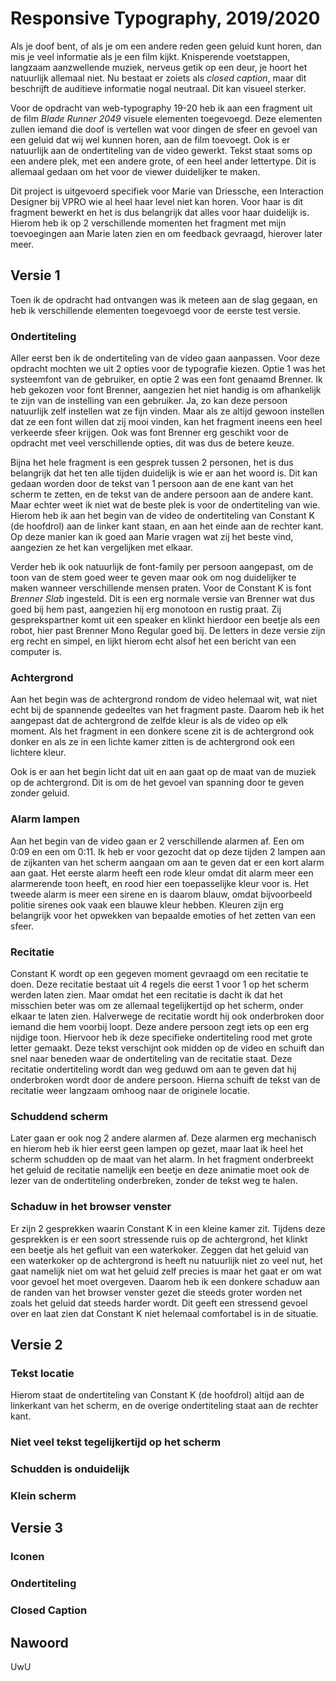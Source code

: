 # Responsive Typography, 2019/2020

Als je doof bent, of als je om een andere reden geen geluid kunt horen, dan mis je veel informatie als je een film kijkt. Knisperende voetstappen, langzaam aanzwellende muziek, nerveus getik op een deur, je hoort het natuurlijk allemaal niet. Nu bestaat er zoiets als *closed caption*, maar dit beschrijft de auditieve informatie nogal neutraal. Dit kan visueel sterker. 

Voor de opdracht van web-typography 19-20 heb ik aan een fragment uit de film *Blade Runner 2049* visuele elementen toegevoegd. Deze elementen zullen iemand die doof is vertellen wat voor dingen de sfeer en gevoel van een geluid dat wij wel kunnen horen, aan de film toevoegt. Ook is er natuurlijk aan de ondertiteling van de video gewerkt. Tekst staat soms op een andere plek, met een andere grote, of een heel ander lettertype. Dit is allemaal gedaan om het voor de viewer duidelijker te maken.

Dit project is uitgevoerd specifiek voor Marie van Driessche, een Interaction Designer bij VPRO wie al heel haar level niet kan horen. Voor haar is dit fragment bewerkt en het is dus belangrijk dat alles voor haar duidelijk is. Hierom heb ik op 2 verschillende momenten het fragment met mijn toevoegingen aan Marie laten zien en om feedback gevraagd, hierover later meer.

## Versie 1
Toen ik de opdracht had ontvangen was ik meteen aan de slag gegaan, en heb ik verschillende elementen toegevoegd voor de eerste test versie.

### Ondertiteling
Aller eerst ben ik de ondertiteling van de video gaan aanpassen. Voor deze opdracht mochten we uit 2 opties voor de typografie kiezen. Optie 1 was het systeemfont van de gebruiker, en optie 2 was een font genaamd Brenner. Ik heb gekozen voor font Brenner, aangezien het niet handig is om afhankelijk te zijn van de instelling van een gebruiker. Ja, zo kan deze persoon natuurlijk zelf  instellen wat ze fijn vinden. Maar als ze altijd gewoon instellen dat ze een font willen dat zij mooi vinden, kan het fragment ineens een heel verkeerde sfeer krijgen. Ook was font Brenner erg geschikt voor de opdracht met veel verschillende opties, dit was dus de betere keuze.

Bijna het hele fragment is een gesprek tussen 2 personen, het is dus belangrijk dat het ten alle tijden duidelijk is wie er aan het woord is. Dit kan gedaan worden door de tekst van 1 persoon aan de ene kant van het scherm te zetten, en de tekst van de andere persoon aan de andere kant. Maar echter weet ik niet wat de beste plek is voor de ondertiteling van wie. Hierom heb ik aan het begin van de video de ondertiteling van Constant K (de hoofdrol) aan de linker kant staan, en aan het einde aan de rechter kant. Op deze manier kan ik goed aan Marie vragen wat zij het beste vind, aangezien ze het kan vergelijken met elkaar.

Verder heb ik ook natuurlijk de font-family per persoon aangepast, om de toon van de stem goed weer te geven maar ook om nog duidelijker te maken wanneer verschillende mensen praten. Voor de Constant K is font *Brenner Slab* ingesteld. Dit is een erg normale versie van Brenner wat dus goed bij hem past, aangezien hij erg monotoon en rustig praat. Zij gesprekspartner komt uit een speaker en klinkt hierdoor een beetje als een robot, hier past Brenner Mono Regular goed bij. De letters in deze versie zijn erg recht en simpel, en lijkt hierom echt alsof het een bericht van een computer is.

### Achtergrond
Aan het begin was de achtergrond rondom de video helemaal wit, wat niet echt bij de spannende gedeeltes van het fragment paste. Daarom heb ik het aangepast dat de achtergrond de zelfde kleur is als de video op elk moment. Als het fragment in een donkere scene zit is de achtergrond ook donker en als ze in een lichte kamer zitten is de achtergrond ook een lichtere kleur.

Ook is er aan het begin licht dat uit en aan gaat op de maat van de muziek op de achtergrond. Dit is om de het gevoel van spanning door te geven zonder geluid.

### Alarm lampen
Aan het begin van de video gaan er 2 verschillende alarmen af. Een om 0:09 en een om 0:11. Ik heb er voor gezocht dat op deze tijden 2 lampen aan de zijkanten van het scherm aangaan om aan te geven dat er een kort alarm aan gaat. Het eerste alarm heeft een rode kleur omdat dit alarm meer een alarmerende toon heeft, en rood hier een toepasselijke kleur voor is. Het tweede alarm is meer een sirene en is daarom blauw, omdat bijvoorbeeld politie sirenes ook vaak een blauwe kleur hebben. Kleuren zijn erg belangrijk voor het opwekken van bepaalde emoties of het zetten van een sfeer.

### Recitatie
Constant K wordt op een gegeven moment gevraagd om een recitatie te doen. Deze recitatie bestaat uit 4 regels die eerst 1 voor 1 op het scherm werden laten zien. Maar omdat het een recitatie is dacht ik dat het misschien beter was om ze allemaal tegelijkertijd op het scherm, onder elkaar te laten zien. Halverwege de recitatie wordt hij ook onderbroken door iemand die hem voorbij loopt. Deze andere persoon zegt iets op een erg nijdige toon. Hiervoor heb ik deze specifieke ondertiteling rood met grote letter gemaakt. Deze tekst verschijnt ook midden op de video en schuift dan snel naar beneden waar de ondertiteling van de recitatie staat. Deze recitatie ondertiteling wordt dan weg geduwd om aan te geven dat hij onderbroken wordt door de andere persoon. Hierna schuift de tekst van de recitatie weer langzaam omhoog naar de originele locatie.

### Schuddend scherm
Later gaan er ook nog 2 andere alarmen af. Deze alarmen erg mechanisch en hierom heb ik hier eerst geen lampen op gezet, maar laat ik heel het scherm schudden op de maat van het alarm. In het fragment onderbreekt het geluid de recitatie namelijk een beetje en deze animatie moet ook de lezer van de ondertiteling onderbreken, zonder de tekst weg te halen.

### Schaduw in het browser venster
Er zijn 2 gesprekken waarin Constant K in een kleine kamer zit. Tijdens deze gesprekken is er een soort stressende ruis op de achtergrond, het klinkt een beetje als het gefluit van een waterkoker. Zeggen dat het geluid van een waterkoker op de achtergrond is heeft nu natuurlijk niet zo veel nut, het gaat namelijk niet om wat het geluid zelf precies is maar het gaat er om wat voor gevoel het moet overgeven. Daarom heb ik een donkere schaduw aan de randen van het browser venster gezet die steeds groter worden net zoals het geluid dat steeds harder wordt. Dit geeft een stressend gevoel over en laat zien dat Constant K niet helemaal comfortabel is in de situatie.

## Versie 2


### Tekst locatie
Hierom staat de ondertiteling van Constant K (de hoofdrol) altijd aan de linkerkant van het scherm, en de overige ondertiteling staat aan de rechter kant. 

### Niet veel tekst tegelijkertijd op het scherm


### Schudden is onduidelijk


### Klein scherm



## Versie 3


### Iconen


### Ondertiteling


### Closed Caption


## Nawoord
UwU
